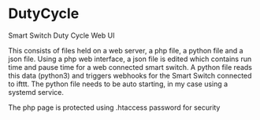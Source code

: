 # DutyCycle
Smart Switch Duty Cycle Web UI

This consists of files held on a web server, a php file, a python file and a json file.
Using a php web interface, a json file is edited which contains run time and pause time for a web connected smart switch. A python file reads this data (python3) and triggers webhooks for the Smart Switch connected to ifttt.
The python file needs to be auto starting, in my case using a systemd service.

The php page is protected using .htaccess password for security
